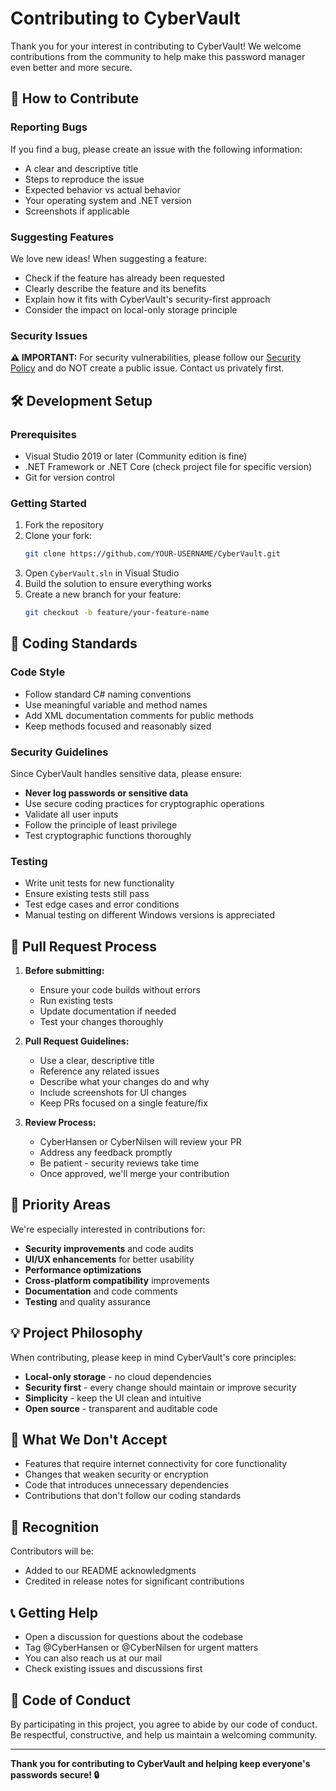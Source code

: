 # Contributing to CyberVault

Thank you for your interest in contributing to CyberVault! We welcome contributions from the community to help make this password manager even better and more secure.

## 🤝 How to Contribute

### Reporting Bugs
If you find a bug, please create an issue with the following information:
- A clear and descriptive title
- Steps to reproduce the issue
- Expected behavior vs actual behavior
- Your operating system and .NET version
- Screenshots if applicable

### Suggesting Features
We love new ideas! When suggesting a feature:
- Check if the feature has already been requested
- Clearly describe the feature and its benefits
- Explain how it fits with CyberVault's security-first approach
- Consider the impact on local-only storage principle

### Security Issues
**⚠️ IMPORTANT:** For security vulnerabilities, please follow our [Security Policy](SECURITY.md) and do NOT create a public issue. Contact us privately first.

## 🛠️ Development Setup

### Prerequisites
- Visual Studio 2019 or later (Community edition is fine)
- .NET Framework or .NET Core (check project file for specific version)
- Git for version control

### Getting Started
1. Fork the repository
2. Clone your fork:
   ```bash
   git clone https://github.com/YOUR-USERNAME/CyberVault.git
   ```
3. Open `CyberVault.sln` in Visual Studio
4. Build the solution to ensure everything works
5. Create a new branch for your feature:
   ```bash
   git checkout -b feature/your-feature-name
   ```

## 📝 Coding Standards

### Code Style
- Follow standard C# naming conventions
- Use meaningful variable and method names
- Add XML documentation comments for public methods
- Keep methods focused and reasonably sized

### Security Guidelines
Since CyberVault handles sensitive data, please ensure:
- **Never log passwords or sensitive data**
- Use secure coding practices for cryptographic operations
- Validate all user inputs
- Follow the principle of least privilege
- Test cryptographic functions thoroughly

### Testing
- Write unit tests for new functionality
- Ensure existing tests still pass
- Test edge cases and error conditions
- Manual testing on different Windows versions is appreciated

## 🔄 Pull Request Process

1. **Before submitting:**
   - Ensure your code builds without errors
   - Run existing tests
   - Update documentation if needed
   - Test your changes thoroughly

2. **Pull Request Guidelines:**
   - Use a clear, descriptive title
   - Reference any related issues
   - Describe what your changes do and why
   - Include screenshots for UI changes
   - Keep PRs focused on a single feature/fix

3. **Review Process:**
   - CyberHansen or CyberNilsen will review your PR
   - Address any feedback promptly
   - Be patient - security reviews take time
   - Once approved, we'll merge your contribution

## 🎯 Priority Areas

We're especially interested in contributions for:
- **Security improvements** and code audits
- **UI/UX enhancements** for better usability
- **Performance optimizations**
- **Cross-platform compatibility** improvements
- **Documentation** and code comments
- **Testing** and quality assurance

## 💡 Project Philosophy

When contributing, please keep in mind CyberVault's core principles:
- **Local-only storage** - no cloud dependencies
- **Security first** - every change should maintain or improve security
- **Simplicity** - keep the UI clean and intuitive
- **Open source** - transparent and auditable code

## 🚫 What We Don't Accept

- Features that require internet connectivity for core functionality
- Changes that weaken security or encryption
- Code that introduces unnecessary dependencies
- Contributions that don't follow our coding standards

## 🌟 Recognition

Contributors will be:
- Added to our README acknowledgments
- Credited in release notes for significant contributions

## 📞 Getting Help

- Open a discussion for questions about the codebase
- Tag @CyberHansen or @CyberNilsen for urgent matters
- You can also reach us at our mail
- Check existing issues and discussions first

## 📜 Code of Conduct

By participating in this project, you agree to abide by our code of conduct. Be respectful, constructive, and help us maintain a welcoming community.

---

**Thank you for contributing to CyberVault and helping keep everyone's passwords secure! 🔒**
